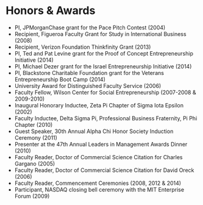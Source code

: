 # Honors & Awards

- PI, JPMorganChase grant for the Pace Pitch Contest (2004)
- Recipient, Figueroa Faculty Grant for Study in International Business (2008)
- Recipient, Verizon Foundation Thinkfinity Grant (2013)
- PI, Ted and Pat Levine grant for the Proof of Concept Entrepreneurship Initiative (2014)
- PI, Michael Dezer grant for the Israel Entrepreneurship Initiative (2014)
- PI, Blackstone Charitable Foundation grant for the Veterans Entrepreneurship Boot Camp (2014)
- University Award for Distinguished Faculty Service (2006)
- Faculty Fellow, Wilson Center for Social Entrepreneurship (2007-2008 & 2009-2010)
- Inaugural Honorary Inductee, Zeta Pi Chapter of Sigma Iota Epsilon (2002)
- Faculty Inductee, Delta Sigma Pi, Professional Business Fraternity, Pi Phi Chapter (2010)
- Guest Speaker, 30th Annual Alpha Chi Honor Society Induction Ceremony (2011)
- Presenter at the 47th Annual Leaders in Management Awards Dinner (2010)
- Faculty Reader, Doctor of Commercial Science Citation for Charles Gargano (2005)
- Faculty Reader, Doctor of Commercial Science Citation for David Oreck (2006)
- Faculty Reader, Commencement Ceremonies (2008, 2012 & 2014)
- Participant, NASDAQ closing bell ceremony with the MIT Enterprise Forum (2009)
